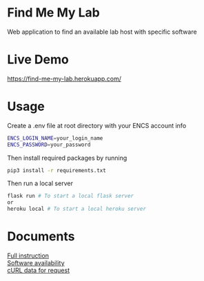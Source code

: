 # Find Me My Lab

Web application to find an available lab host with specific software<br/>

# Live Demo
https://find-me-my-lab.herokuapp.com/<br/>

# Usage

Create a .env file at root directory with your ENCS account info
```bash
ENCS_LOGIN_NAME=your_login_name
ENCS_PASSWORD=your_password
``` 

Then install required packages by running
```bash
pip3 install -r requirements.txt
```

Then run a local server
```bash
flask run # To start a local flask server
or
heroku local # To start a local heroku server
```

# Documents
[Full instruction](https://www.concordia.ca/ginacody/aits/support/faq/connect-from-home.html)<br/>
[Software availability](https://www.concordia.ca/it/services/comp-labs-encs/windows-software-public-labs.html)<br/>
[cURL data for request](https://curl.trillworks.com/)<br/>